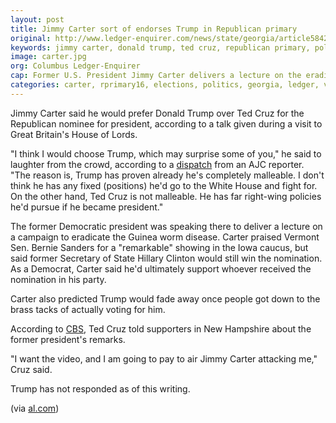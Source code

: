 ```yaml
---
layout: post
title: Jimmy Carter sort of endorses Trump in Republican primary
original: http://www.ledger-enquirer.com/news/state/georgia/article58424558.html#storylink=latest_side
keywords: jimmy carter, donald trump, ted cruz, republican primary, politics, great britain
image: carter.jpg
org: Columbus Ledger-Enquirer
cap: Former U.S. President Jimmy Carter delivers a lecture on the eradication of the Guinea worm, at the House of Lords in London, Wednesday, Feb. 3, 2016. (Pool Photo via AP Neil Hall)
categories: carter, rprimary16, elections, politics, georgia, ledger, viral
---
```


Jimmy Carter said he would prefer Donald Trump over Ted Cruz for the Republican nominee for president, according to a talk given during a visit to Great Britain's House of Lords.

<!--break-->

"I think I would choose Trump, which may surprise some of you," he said to laughter from the crowd, according to a [dispatch](http://politics.blog.ajc.com/2016/02/03/jimmy-carter-endorses-donald-trump-over-ted-cruz/) from an AJC reporter. "The reason is, Trump has proven already he's completely malleable. I don't think he has any fixed (positions) he'd go to the White House and fight for. On the other hand, Ted Cruz is not malleable. He has far right-wing policies he'd pursue if he became president."

The former Democratic president was speaking there to deliver a lecture on a campaign to eradicate the Guinea worm disease. Carter praised Vermont Sen. Bernie Sanders for a "remarkable" showing in the Iowa caucus, but said former Secretary of State Hillary Clinton would still win the nomination. As a Democrat, Carter said he'd ultimately support whoever received the nomination in his party.

Carter also predicted Trump would fade away once people got down to the brass tacks of actually voting for him.

According to [CBS](http://www.cbsnews.com/news/jimmy-carter-i-would-choose-donald-trump-over-ted-cruz/), Ted Cruz told supporters in New Hampshire about the former president's remarks.

"I want the video, and I am going to pay to air Jimmy Carter attacking me," Cruz said.

Trump has not responded as of this writing.

(via [al.com](http://www.al.com/news/index.ssf/2016/02/did_jimmy_carter_endorse_donal.html#incart_river_home))